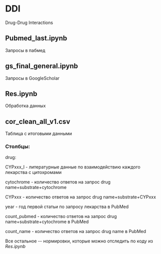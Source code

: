 # DDI
Drug-Drug Interactions


## Pubmed_last.ipynb
Запросы в пабмед

## gs_final_general.ipynb
Запросы в GoogleScholar

## Res.ipynb 
Обработка данных

## cor_clean_all_v1.csv
Таблица с итоговыми данными
### Столбцы:
drug:

CYPххх_l - литературные данные по взаимодействию каждого лекарства с цитохромами

cytochrome - количество ответов на запрос drug name+substrate+cytochrome

CYPxxx - количество ответов на запрос drug name+substrate+CYPxxx

year - год первой статьи по запросу лекарства в PubMed

count_pubmed - количество ответов на запрос drug name+substrate+cytochrome в PubMed

count_name - количество ответов на запрос drug name в PubMed

Все остальное -- нормировки, которые можно отследить по коду из *Res.ipynb*
